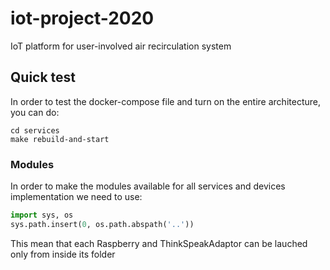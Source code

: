 # iot-project-2020
IoT platform for user-involved air recirculation system

## Quick test
In order to test the docker-compose file and turn on the entire architecture, you can do:
```
cd services
make rebuild-and-start
```

### Modules
In order to make the modules available for all services and devices implementation we need to use:
```python
import sys, os
sys.path.insert(0, os.path.abspath('..'))
```

This mean that each Raspberry and ThinkSpeakAdaptor can be lauched only from inside its folder
